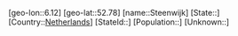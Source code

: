 ﻿---
location: [52.78,6.12]
type: City
tags:
- geo/City


SpocWebEntityId: 34541
isDeleted: false
confidential: public

---
[geo-lon::6.12]
[geo-lat::52.78]
[name::Steenwijk]
[State::]
[Country::[Netherlands](geo/Continent/Europe/Netherlands.md)]
[StateId::]
[Population::]
[Unknown::]

